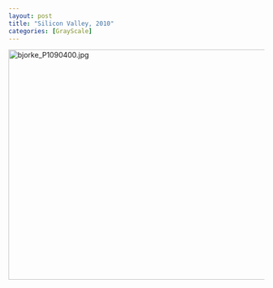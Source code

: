 ```yaml
---
layout: post
title: "Silicon Valley, 2010"
categories: [GrayScale]
---
```

<img alt="bjorke_P1090400.jpg" src="http://www.botzilla.com/blog/pix2010/bjorke_P1090400.jpg" width="807" height="454" border="0" />



